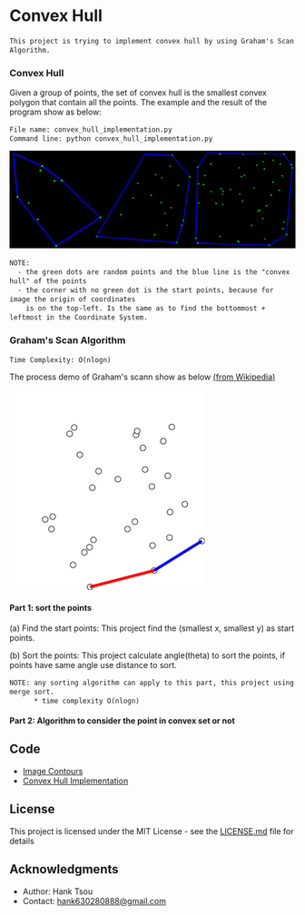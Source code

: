 # Convex Hull
```
This project is trying to implement convex hull by using Graham's Scan Algorithm.
```

### Convex Hull
Given a group of points, the set of convex hull is the smallest convex polygon that contain all the points. The example and the result of the program show as below:
```
File name: convex_hull_implementation.py
Command line: python convex_hull_implementation.py 
```
![](README_IMG/convex_hull.png)
```
NOTE: 
  - the green dots are random points and the blue line is the "convex hull" of the points
  - the corner with no green dot is the start points, because for image the origin of coordinates 
    is on the top-left. Is the same as to find the bottommost + leftmost in the Coordinate System.
```
### Graham's Scan Algorithm
```
Time Complexity: O(nlogn)
```
The process demo of Graham's scann show as below [(from Wikipedia)](https://en.wikipedia.org/wiki/Graham_scan)

![](README_IMG/GrahamScanDemo.gif)

#### Part 1: sort the points
(a) Find the start points: This project find the (smallest x, smallest y) as start points.

(b) Sort the points: This project calculate angle(theta) to sort the points, if points have same angle use distance to sort.
```
NOTE: any sorting algorithm can apply to this part, this project using merge sort. 
      * time complexity O(nlogn)
```
#### Part 2: Algorithm to consider the point in convex set or not


## Code
- [Image Contours](https://github.com/Hank-Tsou/Computer-Vision-OpenCV-Python/tree/master/tutorials/Image_Processing/8_Image_Contours)
- [Convex Hull Implementation](https://github.com/Hank-Tsou/Convex-Hull)

## License

This project is licensed under the MIT License - see the [LICENSE.md](LICENSE.md) file for details

## Acknowledgments

* Author: Hank Tsou
* Contact: hank630280888@gmail.com
